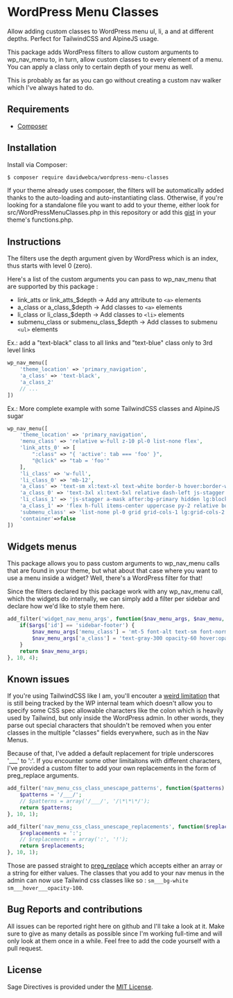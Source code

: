 # WordPress Menu Classes

Allow adding custom classes to WordPress menu ul, li, a and at different depths. Perfect for TailwindCSS and AlpineJS usage.

This package adds WordPress filters to allow custom arguments to wp_nav_menu to, in turn, allow custom classes to every element of a menu. You can apply a class only to certain depth of your menu as well.

This is probably as far as you can go without creating a custom nav walker which I've always hated to do.

## Requirements

- [Composer](https://getcomposer.org/download/)

## Installation

Install via Composer:

```bash
$ composer require davidwebca/wordpress-menu-classes
```

If your theme already uses composer, the filters will be automatically added thanks to the auto-loading and auto-instantiating class. Otherwise, if you're looking for a standalone file you want to add to your theme, either look for src/WordPressMenuClasses.php in this repository or add this [gist](https://gist.github.com/davidwebca/a7b278bbb0c0ce1d1ec5620126e863bb) in your theme's functions.php.

## Instructions

The filters use the depth argument given by WordPress which is an index, thus starts with level 0 (zero).

Here's a list of the custom arguments you can pass to wp_nav_menu that are supported by this package : 

- link_atts or link_atts_$depth            ->      Add any attribute to ```<a>``` elements
- a_class or a_class_$depth                ->      Add classes to ```<a>``` elements
- li_class or li_class_$depth              ->      Add classes to ```<li>``` elements
- submenu_class or submenu_class_$depth    ->      Add classes to submenu ```<ul>``` elements

Ex.: add a "text-black" class to all links and "text-blue" class only to 3rd level links

```php
wp_nav_menu([
    'theme_location' => 'primary_navigation',
    'a_class' => 'text-black',
    'a_class_2'
    // ...
])
```

Ex.: More complete example with some TailwindCSS classes and AlpineJS sugar

```php
wp_nav_menu([
    'theme_location' => 'primary_navigation',
    'menu_class' => 'relative w-full z-10 pl-0 list-none flex',
    'link_atts_0' => [
        ":class" => "{ 'active': tab === 'foo' }",
        "@click" => "tab = 'foo'"
    ],
    'li_class' => 'w-full',
    'li_class_0' => 'mb-12',
    'a_class' => 'text-sm xl:text-xl text-white border-b hover:border-white',
    'a_class_0' => 'text-3xl xl:text-5xl relative dash-left js-stagger  a-mask after:bg-primary',
    'li_class_1' => 'js-stagger a-mask after:bg-primary hidden lg:block',
    'a_class_1' => 'flex h-full items-center uppercase py-2 relative border-white border-opacity-40 hover:border-opacity-100',
    'submenu_class' => 'list-none pl-0 grid grid-cols-1 lg:grid-cols-2 lg:gap-x-12 xl:gap-x-24 xxl:gap-x-32',
    'container'=>false
])
```

## Widgets menus

This package allows you to pass custom arguments to wp_nav_menu calls that are found in your theme, but what about that case where you want to use a menu inside a widget? Well, there's a WordPress filter for that! 

Since the filters declared by this package work with any wp_nav_menu call, which the widgets do internally, we can simply add a filter per sidebar and declare how we'd like to style them here.

```php
add_filter('widget_nav_menu_args', function($nav_menu_args, $nav_menu, $args, $instance) {
    if($args['id'] == 'sidebar-footer') {
        $nav_menu_args['menu_class'] = 'mt-5 font-alt text-sm font-normal leading-7 opacity-60';
        $nav_menu_args['a_class'] = 'text-gray-300 opacity-60 hover:opacity-100';
    }
    return $nav_menu_args;
}, 10, 4);
```


## Known issues

If you're using TailwindCSS like I am, you'll encouter a [weird limitation](https://core.trac.wordpress.org/ticket/33924) that is still being tracked by the WP internal team which doesn't allow you to specify some CSS spec allowable characters like the colon which is heavily used by Tailwind, but only inside the WordPress admin. In other words, they parse out special characters that shouldn't be removed when you enter classes in the multiple "classes" fields everywhere, such as in the Nav Menus.

Because of that, I've added a default replacement for triple underscores '___' to ':'. If you encounter some other limitaitons with different characters, I've provided a custom filter to add your own replacements in the form of preg_replace arguments.


```php
add_filter('nav_menu_css_class_unescape_patterns', function($patterns) {
    $patterns = '/___/';
    // $patterns = array('/___/', '/\*\*\*/');
    return $patterns;
}, 10, 1);

add_filter('nav_menu_css_class_unescape_replacements', function($replacements) {
    $replacements = ':';
    // $replacements = array(':', '!');
    return $replacements;
}, 10, 1);
```

Those are passed straight to [preg_replace](https://www.php.net/manual/en/function.preg-replace.php) which accepts either an array or a string for either values. The classes that you add to your nav menus in the admin can now use Tailwind css classes like so : ```sm___bg-white sm___hover___opacity-100```.

## Bug Reports and contributions

All issues can be reported right here on github and I'll take a look at it. Make sure to give as many details as possible since I'm working full-time and will only look at them once in a while. Feel free to add the code yourself with a pull request.

## License

Sage Directives is provided under the [MIT License](https://github.com/log1x/sage-directives/blob/master/LICENSE.md).